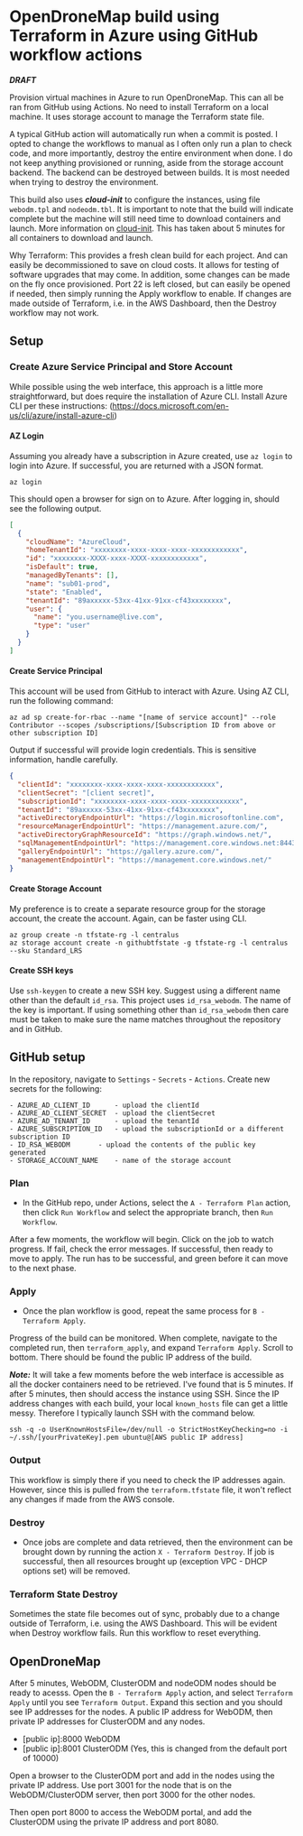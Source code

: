# OpenDroneMap build using Terraform in Azure using GitHub workflow actions

***DRAFT***

Provision virtual machines in Azure to run OpenDroneMap. This can all be ran from GitHub using Actions. No need to install Terraform on a local machine. It uses storage account to manage the Terraform state file.

A typical GitHub action will automatically run when a commit is posted. I opted to change the workflows to manual as I often only run a plan to check code, and more importantly, destroy the entire environment when done. I do not keep anything provisioned or running, aside from the storage account backend. The backend can be destroyed between builds. It is most needed when trying to destroy the environment.

This build also uses ***cloud-init*** to configure the instances, using file `webodm.tpl` and `nodeodm.tbl`. It is important to note that the build will indicate complete but the machine will still need time to download containers and launch. More information on [cloud-init](https://cloud-init.io). This has taken about 5 minutes for all containers to download and launch.

Why Terraform: This provides a fresh clean build for each project. And can easily be decommissioned to save on cloud costs. It allows for testing of software upgrades that may come. In addition, some changes can be made on the fly once provisioned. Port 22 is left closed, but can easily be opened if needed, then simply running the Apply workflow to enable. If changes are made outside of Terraform, i.e. in the AWS Dashboard, then the Destroy workflow may not work. 

## Setup

### Create Azure Service Principal and Store Account

While possible using the web interface, this approach is a little more straightforward, but does require the installation of Azure CLI. Install Azure CLI per these instructions: (https://docs.microsoft.com/en-us/cli/azure/install-azure-cli)

#### AZ Login

Assuming you already have a subscription in Azure created, use `az login` to login into Azure. If successful, you are returned with a JSON format.

	az login

This should open a browser for sign on to Azure. After logging in, should see the following output. 
	
```json	
[
  {
    "cloudName": "AzureCloud",
    "homeTenantId": "xxxxxxxx-xxxx-xxxx-xxxx-xxxxxxxxxxxx",
    "id": "xxxxxxxx-XXXX-xxxx-XXXX-xxxxxxxxxxxx",
    "isDefault": true,
    "managedByTenants": [],
    "name": "sub01-prod",
    "state": "Enabled",
    "tenantId": "89axxxxx-53xx-41xx-91xx-cf43xxxxxxxx",
    "user": {
      "name": "you.username@live.com",
      "type": "user"
    }
  }
]
```
#### Create Service Principal

This account will be used from GitHub to interact with Azure. Using AZ CLI, run the following command: 


    az ad sp create-for-rbac --name "[name of service account]" --role Contributor --scopes /subscriptions/[Subscription ID from above or other subscription ID]
	
Output if successful will provide login credentials. This is sensitive information, handle carefully.

```json
{
  "clientId": "xxxxxxxx-xxxx-xxxx-xxxx-xxxxxxxxxxxx",
  "clientSecret": "[client secret]",
  "subscriptionId": "xxxxxxxx-xxxx-xxxx-xxxx-xxxxxxxxxxxx",
  "tenantId": "89axxxxx-53xx-41xx-91xx-cf43xxxxxxxx",
  "activeDirectoryEndpointUrl": "https://login.microsoftonline.com",
  "resourceManagerEndpointUrl": "https://management.azure.com/",
  "activeDirectoryGraphResourceId": "https://graph.windows.net/",
  "sqlManagementEndpointUrl": "https://management.core.windows.net:8443/",
  "galleryEndpointUrl": "https://gallery.azure.com/",
  "managementEndpointUrl": "https://management.core.windows.net/"
}
```
#### Create Storage Account

My preference is to create a separate resource group for the storage account, the create the account. Again, can be faster using CLI.

	az group create -n tfstate-rg -l centralus
	az storage account create -n githubtfstate -g tfstate-rg -l centralus --sku Standard_LRS
 
 
#### Create SSH keys

Use `ssh-keygen` to create a new SSH key. Suggest using a different name other than the default `id_rsa`. This project uses `id_rsa_webodm`. The name of the key is important. If using something other than `id_rsa_webodm` then care must be taken to make sure the name matches throughout the repository and in GitHub.

## GitHub setup

In the repository, navigate to `Settings` - `Secrets` - `Actions`. Create new secrets for the following:
```
- AZURE_AD_CLIENT_ID 	  - upload the clientId
- AZURE_AD_CLIENT_SECRET  - upload the clientSecret
- AZURE_AD_TENANT_ID	  - upload the tenantId
- AZURE_SUBSCRIPTION_ID   - upload the subscriptionId or a different subscription ID
- ID_RSA_WEBODM		  - upload the contents of the public key generated
- STORAGE_ACCOUNT_NAME	  - name of the storage account
```

### Plan

- In the GitHub repo, under Actions, select the `A - Terraform Plan` action, then click `Run Workflow` and select the appropriate branch, then `Run Workflow`.

After a few moments, the workflow will begin. Click on the job to watch progress. If fail, check the error messages. If successful, then ready to move to apply. The run has to be successful, and green before it can move to the next phase.

### Apply

- Once the plan workflow is good, repeat the same process for `B - Terraform Apply`.

Progress of the build can be monitored. When complete, navigate to the completed run, then `terraform_apply`, and expand `Terraform Apply`. Scroll to bottom. There should be found the public IP address of the build.

***Note:*** It will take a few moments before the web interface is accessible as all the docker containers need to be retrieved. I've found that is 5 minutes. If after 5 minutes, then should access the instance using SSH. Since the IP address changes with each build, your local `known_hosts` file can get a little messy. Therefore I typically launch SSH with the command below.

    ssh -q -o UserKnownHostsFile=/dev/null -o StrictHostKeyChecking=no -i ~/.ssh/[yourPrivateKey].pem ubuntu@[AWS public IP address]

### Output

This workflow is simply there if you need to check the IP addresses again. However, since this is pulled from the `terraform.tfstate` file, it won't reflect any changes if made from the AWS console.

### Destroy

- Once jobs are complete and data retrieved, then the environment can be brought down by running the action `X - Terraform Destroy`. If job is successful, then all resources brought up (exception VPC - DHCP options set) will be removed.

### Terraform State Destroy

Sometimes the state file becomes out of sync, probably due to a change outside of Terraform, i.e. using the AWS Dashboard. This will be evident when Destroy workflow fails. Run this workflow to reset everything.

## OpenDroneMap

After 5 minutes, WebODM, ClusterODM and nodeODM nodes should be ready to acesss. Open the `B - Terraform Apply` action, and select `Terraform Apply` until you see `Terraform Output`. Expand this section and you should see IP addresses for the nodes. A public IP address for WebODM, then private IP addresses for ClusterODM and any nodes. 

- [public ip]:8000 WebODM
- [public ip]:8001 ClusterODM (Yes, this is changed from the default port of 10000)

Open a browser to the ClusterODM port and add in the nodes using the private IP address. Use port 3001 for the node that is on the WebODM/ClusterODM server, then port 3000 for the other nodes.

Then open port 8000 to access the WebODM portal, and add the ClusterODM using the private IP address and port 8080.